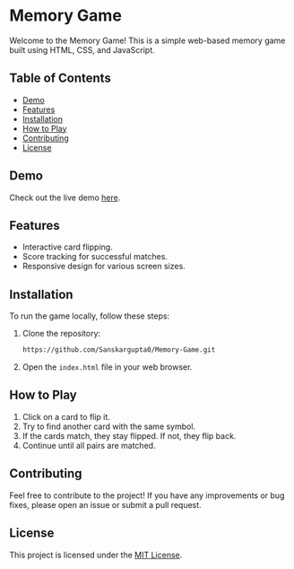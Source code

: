 # Memory Game

Welcome to the Memory Game! This is a simple web-based memory game built using HTML, CSS, and JavaScript.

## Table of Contents
- [Demo](#demo)
- [Features](#features)
- [Installation](#installation)
- [How to Play](#how-to-play)
- [Contributing](#contributing)
- [License](#license)

## Demo

Check out the live demo [here](https://sanskargupta0.github.io/Memory-Game/).

## Features

- Interactive card flipping.
- Score tracking for successful matches.
- Responsive design for various screen sizes.

## Installation

To run the game locally, follow these steps:

1. Clone the repository:
    ```bash
    https://github.com/Sanskargupta0/Memory-Game.git
    ```

2. Open the `index.html` file in your web browser.

## How to Play

1. Click on a card to flip it.
2. Try to find another card with the same symbol.
3. If the cards match, they stay flipped. If not, they flip back.
4. Continue until all pairs are matched.

## Contributing

Feel free to contribute to the project! If you have any improvements or bug fixes, please open an issue or submit a pull request.

## License

This project is licensed under the [MIT License](LICENSE).

